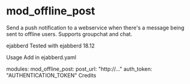 # mod_offline_post
Send a push notification to a webservice when there's a message being sent to offline users. Supports groupchat and chat.

ejabberd
Tested with ejabberd 18.12

Usage
Add in ejabberd.yaml

modules:
  mod_offline_post:
    post_url: "http://..."
    auth_token: "AUTHENTICATION_TOKEN"
Credits